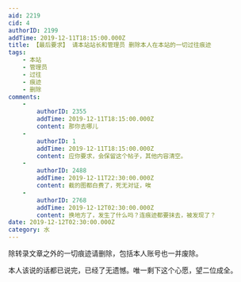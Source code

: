 ```yaml
---
aid: 2219
cid: 4
authorID: 2199
addTime: 2019-12-11T18:15:00.000Z
title: 【最后要求】 请本站站长和管理员 删除本人在本站的一切过往痕迹
tags:
    - 本站
    - 管理员
    - 过往
    - 痕迹
    - 删除
comments:
    -
        authorID: 2355
        addTime: 2019-12-11T18:15:00.000Z
        content: 那你去哪儿
    -
        authorID: 1
        addTime: 2019-12-11T18:15:00.000Z
        content: 应你要求，会保留这个帖子，其他内容清空。
    -
        authorID: 2488
        addTime: 2019-12-11T22:30:00.000Z
        content: 截的图都白费了，死无对证，唉
    -
        authorID: 2768
        addTime: 2019-12-12T02:30:00.000Z
        content: 换地方了，发生了什么吗？连痕迹都要抹去，被发现了？
date: 2019-12-12T02:30:00.000Z
category: 水
---
```


除转录文章之外的一切痕迹请删除，包括本人账号也一并废除。

本人该说的话都已说完，已经了无遗憾。唯一剩下这个心愿，望二位成全。
